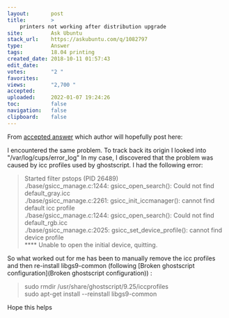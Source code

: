 ```yaml
---
layout:       post
title:        >
    printers not working after distribution upgrade
site:         Ask Ubuntu
stack_url:    https://askubuntu.com/q/1082797
type:         Answer
tags:         18.04 printing
created_date: 2018-10-11 01:57:43
edit_date:    
votes:        "2 "
favorites:    
views:        "2,700 "
accepted:     
uploaded:     2022-01-07 19:24:26
toc:          false
navigation:   false
clipboard:    false
---
```


From [accepted answer][1] which author will hopefully post here:

I encountered the same problem. To track back its origin I looked into 
"/var/log/cups/error_log" 
In my case, I discovered that the problem was caused by icc profiles used by ghostscript. I had the following error:
> Started filter pstops (PID 26489)    
> ./base/gsicc_manage.c:1244: gsicc_open_search(): Could not find default_gray.icc    
> ./base/gsicc_manage.c:2261: gsicc_init_iccmanager(): cannot find default icc profile   
> ./base/gsicc_manage.c:1244: gsicc_open_search(): Could not find default_rgb.icc    
> ./base/gsicc_manage.c:2025: gsicc_set_device_profile(): cannot find device profile   
> **** Unable to open the initial device, quitting.   

So what worked out for me has been to manually remove the icc profiles and then re-install libgs9-common (following [Broken ghostscript configuration](Broken ghostscript configuration)) : 
> sudo rmdir /usr/share/ghostscript/9.25/iccprofiles   
> sudo apt-get install --reinstall libgs9-common   

Hope this helps 


  [1]: https://askubuntu.com/a/1080926/307523
